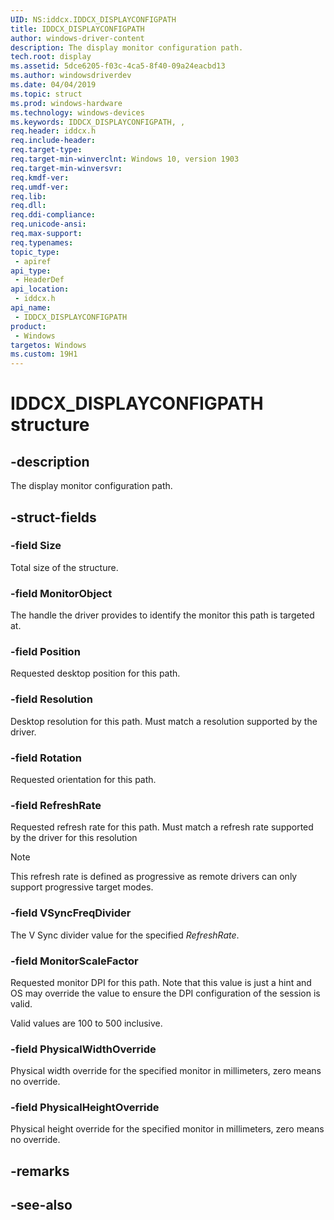 ```yaml
---
UID: NS:iddcx.IDDCX_DISPLAYCONFIGPATH
title: IDDCX_DISPLAYCONFIGPATH
author: windows-driver-content
description: The display monitor configuration path.
tech.root: display
ms.assetid: 5dce6205-f03c-4ca5-8f40-09a24eacbd13
ms.author: windowsdriverdev
ms.date: 04/04/2019
ms.topic: struct
ms.prod: windows-hardware
ms.technology: windows-devices
ms.keywords: IDDCX_DISPLAYCONFIGPATH, , 
req.header: iddcx.h
req.include-header:
req.target-type:
req.target-min-winverclnt: Windows 10, version 1903
req.target-min-winversvr:
req.kmdf-ver:
req.umdf-ver:
req.lib:
req.dll:
req.ddi-compliance:
req.unicode-ansi:
req.max-support:
req.typenames: 
topic_type: 
 - apiref
api_type: 
 - HeaderDef
api_location: 
 - iddcx.h
api_name: 
 - IDDCX_DISPLAYCONFIGPATH
product: 
 - Windows
targetos: Windows
ms.custom: 19H1
---
```


# IDDCX_DISPLAYCONFIGPATH structure

## -description

The display monitor configuration path.

## -struct-fields

### -field Size

Total size of the structure.

### -field MonitorObject

The handle the driver provides to identify the monitor this path is targeted at.

### -field Position

Requested desktop position for this path.

### -field Resolution

Desktop resolution for this path. Must match a resolution supported by the driver.

### -field Rotation

Requested orientation for this path.

### -field RefreshRate

Requested refresh rate for this path. Must match a refresh rate supported by the driver for this resolution

> [!NOTE]
> This refresh rate is defined as progressive as remote drivers can only support progressive target modes.

### -field VSyncFreqDivider

The V Sync divider value for the specified *RefreshRate*.

### -field MonitorScaleFactor

Requested monitor DPI for this path. Note that this value is just a hint and OS may override the value to ensure the DPI configuration of the session is valid.

Valid values are 100 to 500 inclusive.

### -field PhysicalWidthOverride

Physical width override for the specified monitor in millimeters, zero means no override.

### -field PhysicalHeightOverride

Physical height override for the specified monitor in millimeters, zero means no override.

## -remarks

## -see-also
